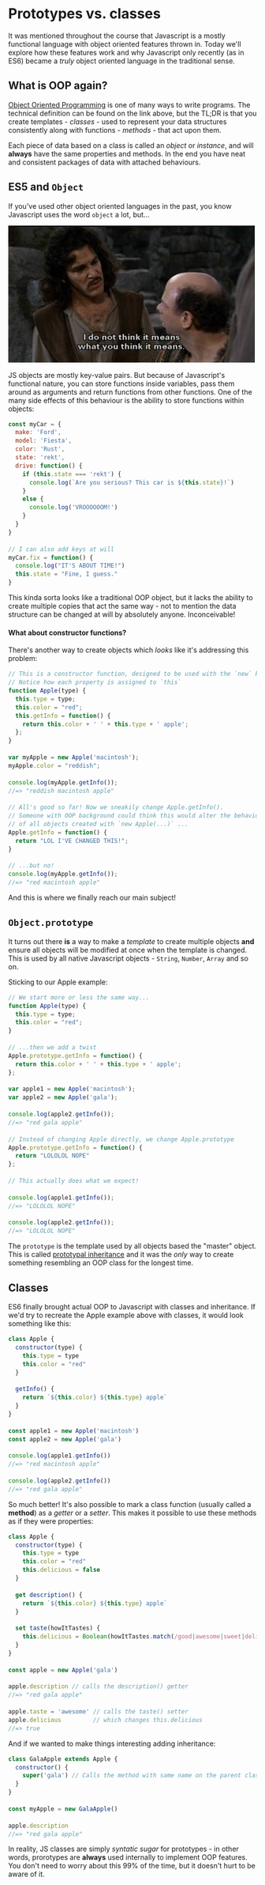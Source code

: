 # Prototypes vs. classes

It was mentioned throughout the course that Javascript is a mostly functional language with object oriented features thrown in. Today we'll explore how these features work and why Javascript only recently (as in ES6) became a _truly_ object oriented language in the traditional sense.

## What is OOP again?

[Object Oriented Programming](https://en.wikipedia.org/wiki/Object-oriented_programming) is one of many ways to write programs. The technical definition can be found on the link above, but the TL;DR is that you create templates - _classes_ - used to represent your data structures consistently along with functions - _methods_ - that act upon them.

Each piece of data based on a class is called an _object_ or _instance_, and will **always** have the same properties and methods. In the end you have neat and consistent packages of data with attached behaviours.

## ES5 and `Object`

If you've used other object oriented languages in the past, you know Javascript uses the word `object` a lot, but...

![](inconceivable.jpg)

JS objects are mostly key-value pairs. But because of Javascript's functional nature, you can store functions inside variables, pass them around as arguments and return functions from other functions. One of the many side effects of this behaviour is the ability to store functions within objects:

```js
const myCar = {
  make: 'Ford',
  model: 'Fiesta',
  color: 'Rust',
  state: 'rekt',
  drive: function() {
    if (this.state === 'rekt') {
      console.log(`Are you serious? This car is ${this.state}!`)
    }
    else {
      console.log('VROOOOOOM!')
    }
  }
}

// I can also add keys at will
myCar.fix = function() {
  console.log("IT'S ABOUT TIME!")
  this.state = "Fine, I guess."
}
```

This kinda sorta looks like a traditional OOP object, but it lacks the ability to create multiple copies that act the same way - not to mention the data structure can be changed at will by absolutely anyone. Inconceivable!

#### What about constructor functions?

There's another way to create objects which _looks_ like it's addressing this problem:

```js
// This is a constructor function, designed to be used with the `new` keyword.
// Notice how each property is assigned to `this`
function Apple(type) {
  this.type = type;
  this.color = "red";
  this.getInfo = function() {
    return this.color + ' ' + this.type + ' apple';
  };
}

var myApple = new Apple('macintosh');
myApple.color = "reddish";

console.log(myApple.getInfo());
//=> "reddish macintosh apple"

// All's good so far! Now we sneakily change Apple.getInfo().
// Someone with OOP background could think this would alter the behaviour
// of all objects created with `new Apple(...)` ...
Apple.getInfo = function() {
  return "LOL I'VE CHANGED THIS!";
}

// ...but no!
console.log(myApple.getInfo());
//=> "red macintosh apple"
```

And this is where we finally reach our main subject!

## `Object.prototype`

It turns out there **is** a way to make a _template_ to create multiple objects **and** ensure all objects will be modified at once when the template is changed. This is used by all native Javascript objects - `String`, `Number`, `Array` and so on.

Sticking to our Apple example:

```js
// We start more or less the same way...
function Apple(type) {
  this.type = type;
  this.color = "red";
}

// ...then we add a twist
Apple.prototype.getInfo = function() {
  return this.color + ' ' + this.type + ' apple';
};

var apple1 = new Apple('macintosh');
var apple2 = new Apple('gala');

console.log(apple2.getInfo());
//=> "red gala apple"

// Instead of changing Apple directly, we change Apple.prototype
Apple.prototype.getInfo = function() {
  return "LOLOLOL NOPE"
};

// This actually does what we expect!

console.log(apple1.getInfo());
//=> "LOLOLOL NOPE"

console.log(apple2.getInfo());
//=> "LOLOLOL NOPE"
```

The `prototype` is the template used by all objects based the "master" object. This is called [prototypal inheritance](https://developer.mozilla.org/en-US/docs/Web/JavaScript/Inheritance_and_the_prototype_chain) and it was the _only_ way to create something resembling an OOP class for the longest time.

## Classes

ES6 finally brought actual OOP to Javascript with classes and inheritance. If we'd try to recreate the Apple example above with classes, it would look something like this:

```js
class Apple {
  constructor(type) {
    this.type = type
    this.color = "red"
  }

  getInfo() {
    return `${this.color} ${this.type} apple`
  }
}

const apple1 = new Apple('macintosh')
const apple2 = new Apple('gala')

console.log(apple1.getInfo())
//=> "red macintosh apple"

console.log(apple2.getInfo())
//=> "red gala apple"
```

So much better! It's also possible to mark a class function (usually called a **method**) as a _getter_ or a _setter_. This makes it possible to use these methods as if they were properties:

```js
class Apple {
  constructor(type) {
    this.type = type
    this.color = "red"
    this.delicious = false
  }

  get description() {
    return `${this.color} ${this.type} apple`
  }

  set taste(howItTastes) {
    this.delicious = Boolean(howItTastes.match(/good|awesome|sweet|delicious/i))
  }
}

const apple = new Apple('gala')

apple.description // calls the description() getter
//=> "red gala apple"

apple.taste = 'awesome' // calls the taste() setter
apple.delicious         // which changes this.delicious
//=> true
```

And if we wanted to make things interesting adding inheritance:

```js
class GalaApple extends Apple {
  constructor() {
    super('gala') // Calls the method with same name on the parent class
  }
}

const myApple = new GalaApple()

apple.description
//=> "red gala apple"
```

In reality, JS classes are simply _syntatic sugar_ for prototypes - in other words, prorotypes are **always** used internally to implement OOP features. You don't need to worry about this 99% of the time, but it doesn't hurt to be aware of it.
